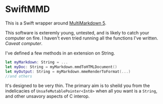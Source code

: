SwiftMMD
========

This is a Swift wrapper around [MultiMarkdown 5](https://github.com/fletcher/MultiMarkdown-5). 

This software is exteremly young, untested, and is likely to catch your computer on fire. I haven't even tried running all the functions I've written. _Caveat computer_. 

I've defined a few methods in an extension on String.

```swift
let myMarkdown: String = ...
let myDoc: String = myMarkdown.mmdToHTMLDocument()
let myOutput: String = myMarkdown.mmeRenderToFormat(...)
//and others
```

It's designed to be very thin. The primary aim is to sheild you from the indelicacies of `UnsafeMutablePointer<Int8>` when all you want is a `String`, and other unsavory aspects of C interop.